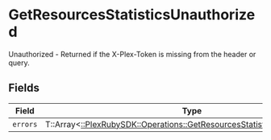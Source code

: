 # GetResourcesStatisticsUnauthorized

Unauthorized - Returned if the X-Plex-Token is missing from the header or query.


## Fields

| Field                                                                                                                                            | Type                                                                                                                                             | Required                                                                                                                                         | Description                                                                                                                                      |
| ------------------------------------------------------------------------------------------------------------------------------------------------ | ------------------------------------------------------------------------------------------------------------------------------------------------ | ------------------------------------------------------------------------------------------------------------------------------------------------ | ------------------------------------------------------------------------------------------------------------------------------------------------ |
| `errors`                                                                                                                                         | T::Array<[::PlexRubySDK::Operations::GetResourcesStatisticsStatisticsErrors](../../models/operations/getresourcesstatisticsstatisticserrors.md)> | :heavy_minus_sign:                                                                                                                               | N/A                                                                                                                                              |